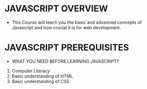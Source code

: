 # JAVASCRIPT OVERVIEW

* This Course will teach you the basic and advanced concepts of Javascript and how crucial it is for web development.

# JAVASCRIPT PREREQUISITES

* WHAT YOU NEED BEFORE LEARNING JAVASCRIPT?
1. Computer Literacy
2. Basic understanding of HTML
3. Basic understanding of CSS